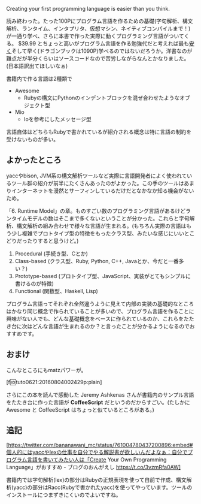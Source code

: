 Creating your first programming language is easier than you think.

読み終わった。たった100Pにプログラム言語を作るための基礎(字句解析、構文解析、ランタイム、インタプリタ、仮想マシン、ネイティブコンパイルまで！)が一通り学べ、さらに本書で作った実際に動くプログラミング言語がついてくる。 $39.99 とちょっと高いがプログラム言語を作る勉強代だと考えれば最も[安く](https://www.amazon.co.jp/%E3%82%B3%E3%83%B3%E3%83%91%E3%82%A4%E3%83%A9%E2%80%95%E5%8E%9F%E7%90%86%E3%83%BB%E6%8A%80%E6%B3%95%E3%83%BB%E3%83%84%E3%83%BC%E3%83%AB-Information-Computing-V-%E3%82%A8%E3%82%A4%E3%83%9B/dp/478191229X)そして早く(ドラゴンブックは1090P)学べるのではないだろうか。洋書なのが難点だが半分くらいはソースコードなので苦労しながらなんとかなりました。(日本語訳出てほしいなぁ)

書籍内で作る言語は2種類で

- Awesome
  - Rubyの構文にPythonのインデントブロックを混ぜ合わせたようなオブジェクト型
- Mio
  - Ioを参考にしたメッセージ型

言語自体はどちらもRubyで書かれているが紹介される概念は特に言語の制約を受けないものが多い。

## よかったところ
yaccやbison, JVM系の構文解析ツールなど実際に言語開発者によく使われているツール群の紹介が前半にたくさんあったのがよかった。この手のツールはあまりインターネットを漫然とサーフィンしているだけだとなかなか知る機会がないため。

「6. Runtime Model」の章。ものすごい数のプログラミング言語があるけどランタイムモデルの数はそこまで多くないということが分かった。これらと字句解析、構文解析の組み合わせで様々な言語が生まれる。(もちろん実際の言語はもう少し複雑でプロトタイプ型の特徴をもったクラス型、みたいな感じにいいとこどりだったりすると思うけど。)

1. Procedural (手続き型、Cとか)
1. Class-based (クラス型、Ruby, Python, C++, Javaとか、今だと一番多い？)
1. Prototype-based (プロトタイプ型、JavaScript、実装がとてもシンプルに書けるのが特徴)
1. Functional (関数型、Haskell, Lisp)

プログラム言語ってそれぞれ全然違うように見えて内部の実装の基礎的なところはかなり同じ概念で作られていることが多いので、プログラム言語を作ることに興味がない人でも、どんな基礎概念をベースに作られているのか、これらをたたき台に次はどんな言語が生まれるのか？と言ったことが分かるようになるのでおすすめです。

## おまけ
こんなところにもmatzパワーが。

[f:id:tuto0621:20160804002429p:plain]

さらにこの本を読んで感動した Jeremy Ashkenas さんが書籍内のサンプル言語をたたき台に作った言語が **CoffeeScript** だというのだからすごい。(たしかに Awesome と CoffeeScript はちょっと似ているところがある。)

## 追記
[https://twitter.com/bananawani_mc/status/761004780437200896:embed#個人的にはyaccやlexの仕事を自分でやる解説書が欲しいんだよなぁ：自分でプログラム言語を書いてみたい人は「Create Your Own Programming Language」がおすすめ - ブログのおんがえし https://t.co/3vzmRfa0AW]

書籍内では字句解析(lex)の部分はRubyの正規表現を使って自前で作成、構文解析(yacc)の部分はRacc(Rubyで書かれたyacc)を使ってやっています。ツールのインストールにつまずきにくいのでよいですね。
